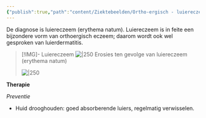 ```yaml
---
{"publish":true,"path":"content/Ziektebeelden/Ortho-ergisch - luiereczeem (erythema natum).md","permalink":"/content/ziektebeelden/ortho-ergisch-luiereczeem-erythema-natum/","title":"Ortho-ergisch - luiereczeem (erythema natum)","tags":["Dermatologie/Inflammatoire_dermatosen/Eczeem","Ziektebeeld"]}
---
```





De diagnose is luiereczeem (erythema natum). Luiereczeem is in feite een bijzondere vorm van orthoergisch eczeem; daarom wordt ook wel gesproken van luierdermatitis.


> [!IMG]- Luiereczeem
> ![|250](https://i.imgur.com/WBXzqqP.png)
> Erosies ten gevolge van luiereczeem (erythema natum)
> 
> ![|250](https://i.imgur.com/yyX68TB.png)


**Therapie**

*Preventie*

- Huid drooghouden: goed absorberende luiers, regelmatig verwisselen.